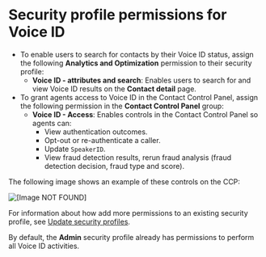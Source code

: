# Security profile permissions for Voice ID<a name="assign-security-profile-voiceid"></a>
+ To enable users to search for contacts by their Voice ID status, assign the following **Analytics and Optimization** permission to their security profile:
  + **Voice ID \- attributes and search**: Enables users to search for and view Voice ID results on the **Contact detail** page\. 
+ To grant agents access to Voice ID in the Contact Control Panel, assign the following permission in the **Contact Control Panel** group:
  + **Voice ID \- Access**: Enables controls in the Contact Control Panel so agents can:
    + View authentication outcomes\.
    + Opt\-out or re\-authenticate a caller\.
    + Update `SpeakerID`\.
    + View fraud detection results, rerun fraud analysis \(fraud detection decision, fraud type and score\)\.

The following image shows an example of these controls on the CCP:

![\[Image NOT FOUND\]](http://docs.aws.amazon.com/connect/latest/adminguide/images/voiceid-ccp-controls.png)

For information about how add more permissions to an existing security profile, see [Update security profiles](update-security-profiles.md)\.

By default, the **Admin** security profile already has permissions to perform all Voice ID activities\.